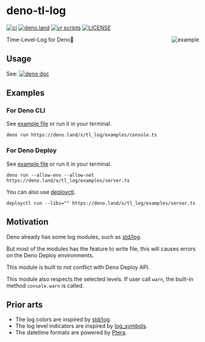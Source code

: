 # deno-tl-log

[![ci](https://github.com/kawarimidoll/deno-tl-log/workflows/ci/badge.svg)](.github/workflows/ci.yml)
[![deno.land](https://img.shields.io/badge/deno-%5E1.14.0-green?logo=deno)](https://deno.land)
[![vr scripts](https://badges.velociraptor.run/flat.svg)](https://velociraptor.run)
[![LICENSE](https://img.shields.io/badge/license-MIT-brightgreen)](LICENSE)

<img align="right" src="https://user-images.githubusercontent.com/8146876/132111226-d4eef47f-683b-4353-8c5a-fbd1f6314eea.png" alt="example">
<!-- assets: https://github.com/kawarimidoll/deno-tl-log/issues/1 -->

Time-Level-Log for Deno🦕

## Usage

See:
[![deno doc](https://doc.deno.land/badge.svg)](https://doc.deno.land/https/deno.land/x/tl_log/mod.ts)

## Examples

### For Deno CLI

See [example file](examples/console.ts) or run it in your terminal.

```
deno run https://deno.land/x/tl_log/examples/console.ts
```

### For Deno Deploy

See [example file](examples/server.ts) or run it in your terminal.

```
deno run --allow-env --allow-net https://deno.land/x/tl_log/examples/server.ts
```

You can also use [deployctl](https://github.com/deno_land/deployctl).

```
deployctl run --libs="" https://deno.land/x/tl_log/examples/server.ts
```

## Motivation

Deno already has some log modules, such as [std/log](https://deno.land/std/log).

But most of the modules has the feature to write file, this will causes errors
on the Deno Deploy environments.

This module is built to not conflict with Deno Deploy API.

This module also respects the selected levels. If user call `warn`, the built-in
method `console.warn` is called.

## Prior arts

- The log colors are inspired by [std/log](https://deno.land/std/log).
- The log level indicators are inspired by
  [log_symbols](https://deno.land/x/log_symbols).
- The datetime formats are powered by [Ptera](https://deno.land/x/ptera).
